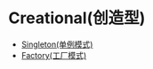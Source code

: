 # Creational(创造型)

- [Singleton(单例模式)](https://github.com/xuyuji/Java-Design-Patterns/tree/master/Creational/singleton)
- [Factory(工厂模式)](https://github.com/xuyuji/Java-Design-Patterns/tree/master/Creational/factory)

